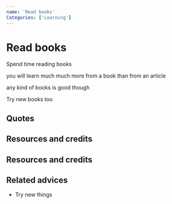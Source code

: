 ```yaml
---
name: 'Read books'
Categories: ['Learning']
---
```

# Read books

Spend time reading books

you will learn much much more from a book than from an article

any kind of books is good though

Try new books too


## Quotes

## Resources and credits

## Resources and credits

## Related advices

- Try new things
